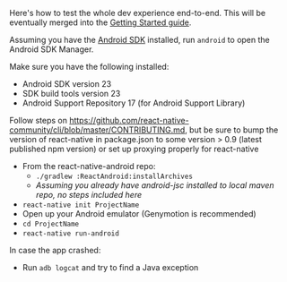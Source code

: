 Here's how to test the whole dev experience end-to-end. This will be eventually merged into the [Getting Started guide](https://reactnative.dev/docs/getting-started).

Assuming you have the [Android SDK](https://developer.android.com/sdk/installing/index.html) installed, run `android` to open the Android SDK Manager.

Make sure you have the following installed:

- Android SDK version 23
- SDK build tools version 23
- Android Support Repository 17 (for Android Support Library)

Follow steps on https://github.com/react-native-community/cli/blob/master/CONTRIBUTING.md, but be sure to bump the version of react-native in package.json to some version > 0.9 (latest published npm version) or set up proxying properly for react-native

- From the react-native-android repo:
  - `./gradlew :ReactAndroid:installArchives`
  - *Assuming you already have android-jsc installed to local maven repo, no steps included here*
- `react-native init ProjectName`
- Open up your Android emulator (Genymotion is recommended)
- `cd ProjectName`
- `react-native run-android`

In case the app crashed:

- Run `adb logcat` and try to find a Java exception
